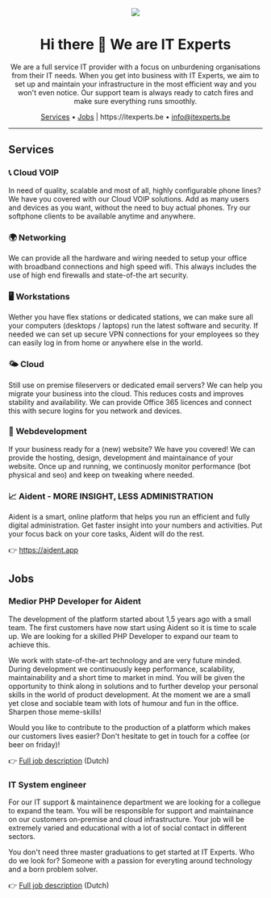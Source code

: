 <p align="center">
<img src="https://itexperts.be/sites/default/files/IT%20Experts%20Logo%20Landscape%20200x38.jpg" align="center">
</p>

<h1 align="center">
Hi there 👋 We are IT Experts
</h1>

<p align="center">
We are a full service IT provider with a focus on unburdening organisations from their IT needs.
When you get into business with IT Experts, we aim to set up and maintain your infrastructure in the most efficient way and you won't even notice.
Our support team is always ready to catch fires and make sure everything runs smoothly.
</p>

<p align="center">
<a href="#Services">Services</a> • <a href="#Jobs">Jobs</a> | https://itexperts.be • <a href="mailto: info@itexperts.be">info@itexperts.be</a>
</p>

--------------

## Services
### 📞  Cloud VOIP
In need of quality, scalable and most of all, highly configurable phone lines? We have you covered with our Cloud VOIP solutions.
Add as many users and devices as you want, without the need to buy actual phones. Try our softphone clients to be available anytime and anywhere.

### 🌍  Networking
We can provide all the hardware and wiring needed to setup your office with broadband connections and high speed wifi. This always includes the use of
high end firewalls and state-of-the art security.

### 🖥  Workstations
Wether you have flex stations or dedicated stations, we can make sure all your computers (desktops / laptops) run the latest software and security.
If needed we can set up secure VPN connections for your employees so they can easily log in from home or anywhere else in the world.

### 🌤  Cloud
Still use on premise fileservers or dedicated email servers? We can help you migrate your business into the cloud. This reduces costs and improves
stability and availability. We can provide Office 365 licences and connect this with secure logins for you network and devices.

### 🎨  Webdevelopment
If your business ready for a (new) website? We have you covered! We can provide the hosting, design, development ánd maintainance of your website.
Once up and running, we continuosly monitor performance (bot physical and seo) and keep on tweaking where needed.

### 📈  Aident - MORE INSIGHT, LESS ADMINISTRATION
Aident is a smart, online platform that helps you run an efficient and fully digital administration. Get faster insight into your numbers and activities.
Put your focus back on your core tasks, Aident will do the rest.

👉 https://aident.app

## Jobs

### Medior PHP Developer for Aident
The development of the platform started about 1,5 years ago with a small team. The first customers have now start using Aident so it is time to scale up.
We are looking for a skilled PHP Developer to expand our team to achieve this.

We work with state-of-the-art technology and are very future minded. During development we continuously keep performance, scalability, maintainability and a short time to market in mind.
You will be given the opportunity to think along in solutions and to further develop your personal skills in the world of product development.
At the moment we are a small yet close and sociable team with lots of humour and fun in the office. Sharpen those meme-skills!

Would you like to contribute to the production of a platform which makes our customers lives easier? Don't hesitate to get in touch for a coffee (or beer on friday)!

👉 [Full job description](https://www.itexperts.be/jobs/Vacature%20Medior%20PHP%20Developer) (Dutch)

### IT System engineer
For our IT support & maintainence department we are looking for a collegue to expand the team. You will be responsible for support and maintainance on
our customers on-premise and cloud infrastructure. Your job will be extremely varied and educational with a lot of social contact in different sectors.

You don't need three master graduations to get started at IT Experts. Who do we look for? Someone with a passion for everyting around technology and a born problem solver.

👉 [Full job description](https://www.itexperts.be/jobs/IT%20System%20Engineer) (Dutch)


<!--

**Here are some ideas to get you started:**

🙋‍♀️ A short introduction - what is your organization all about?
🌈 Contribution guidelines - how can the community get involved?
👩‍💻 Useful resources - where can the community find your docs? Is there anything else the community should know?
🍿 Fun facts - what does your team eat for breakfast?
🧙 Remember, you can do mighty things with the power of [Markdown](https://guides.github.com/features/mastering-markdown/)
-->
